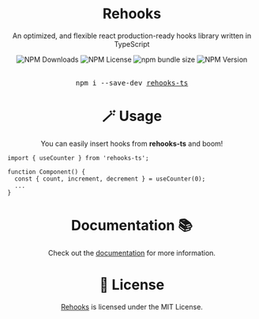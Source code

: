 <div align="center">
  <h1>Rehooks</h1>
  <p>An optimized, and flexible react production-ready hooks library written in TypeScript</p>
</div>

<div align="center">
<img alt="NPM Downloads" src="https://img.shields.io/npm/d18m/rehooks-ts?style=flat&color=blue">
<img alt="NPM License" src="https://img.shields.io/npm/l/rehooks-ts?style=flat&color=blue">
<img alt="npm bundle size" src="https://img.shields.io/bundlephobia/minzip/rehooks-ts?style=flat&color=blue">
<img alt="NPM Version" src="https://img.shields.io/npm/v/rehooks-ts?style=flat&color=blue">
</div>

<br />

<div align="center">
  <pre>npm i --save-dev <a href="https://www.npmjs.com/package/rehooks-ts">rehooks-ts</a></pre>
</div>

<h1 align="center">🪄 Usage</h1>
<p align="center">
You can easily insert hooks from <b>rehooks-ts</b> and boom!
</p>

```tsx
import { useCounter } from 'rehooks-ts';

function Component() {
  const { count, increment, decrement } = useCounter(0);
  ...
}
```

<h1 align="center">Documentation 📚</h1>
<p align="center">
Check out the <a href="https://rehooks.pyr33x.ir">documentation</a> for more information.
</p>

<h1 align="center">🧾 License</h1>

<p align="center">
<a href="https://www.npmjs.com/package/rehooks-ts">Rehooks</a> is licensed under the MIT License.
</p>

